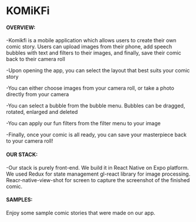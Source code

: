 # KOMiKFi

#### OVERVIEW:

-Komikfi is a mobile application which allows users to create their own comic story. Users can upload images from their phone, add speech bubbles with text and filters to their images, and finally, save their comic back to their camera roll

-Upon opening the app, you can select the layout that best suits your comic story

-You can either choose images from your camera roll, or take a photo directly from your camera

-You can select a bubble from the bubble menu. Bubbles can be dragged, rotated, enlarged and deleted

-You can apply our fun filters from the filter menu to your image

-Finally, once your comic is all ready, you can save your masterpiece back to your camera roll!

#### OUR STACK:

-Our stack is purely front-end. We build it in React Native on Expo platform. We used Redux for state management gl-react library for image processing. Reacr-native-view-shot for screen to capture the screenshot of the finished comic.

#### SAMPLES:

Enjoy some sample comic stories that were made on our app.

